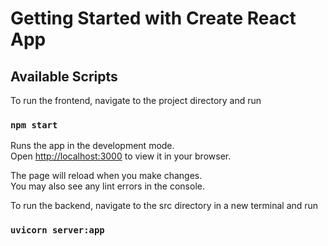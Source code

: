 # Getting Started with Create React App

## Available Scripts

To run the frontend, navigate to the project directory and run

### `npm start`

Runs the app in the development mode.\
Open [http://localhost:3000](http://localhost:3000) to view it in your browser.

The page will reload when you make changes.\
You may also see any lint errors in the console.

To run the backend, navigate to the src directory in a new terminal and run

### `uvicorn server:app`

